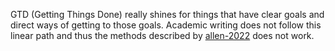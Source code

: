 GTD (Getting Things Done) really shines for things that have clear goals and direct ways of getting to those goals. Academic writing does not follow this linear path and thus the methods described by [allen-2022](allen-2022.md) does not work.